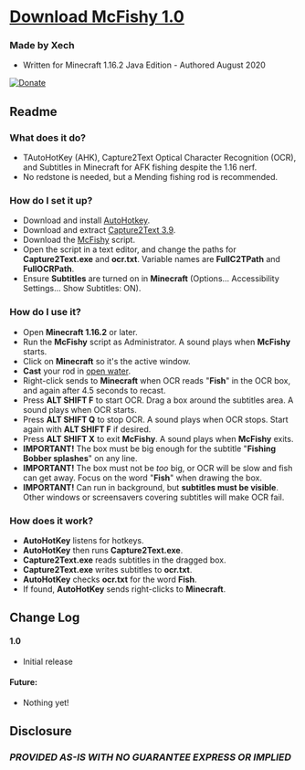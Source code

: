 
# [Download McFishy 1.0](https://github.com/Xechorizo/McFishy/blob/master/McFishy.ahk)

### Made by Xech
- Written for Minecraft 1.16.2 Java Edition - Authored August 2020

[![Donate](https://img.shields.io/badge/Donate-PayPal-green.svg)](https://www.paypal.com/cgi-bin/webscr?cmd=_donations&business=Q6EZY28VVDGCL&currency_code=USD&source=url)


## Readme
### What does it do?
- TAutoHotKey (AHK), Capture2Text Optical Character Recognition (OCR), and Subtitles in Minecraft for AFK fishing despite the 1.16 nerf.
- No redstone is needed, but a Mending fishing rod is recommended.

### How do I set it up?
- Download and install [AutoHotkey](https://www.autohotkey.com/download/ahk-install.exe).
- Download and extract [Capture2Text 3.9](https://versaweb.dl.sourceforge.net/project/capture2text/Capture2Text/Capture2Text_v3.9/Capture2Text_v3.9.zip).
- Download the [McFishy](https://github.com/Xechorizo/McFishy/blob/master/McFishy.ahk) script.
- Open the script in a text editor, and change the paths for **Capture2Text.exe** and **ocr.txt**. Variable names are **FullC2TPath** and **FullOCRPath**.
- Ensure **Subtitles** are turned on in **Minecraft** (Options... Accessibility Settings... Show Subtitles: ON).

### How do I use it?
- Open **Minecraft 1.16.2** or later.
- Run the **McFishy** script as Administrator. A sound plays when **McFishy** starts.
- Click on **Minecraft** so it's the active window.
- **Cast** your rod in [open water](https://minecraft.gamepedia.com/Fishing#Junk_and_treasure).
- Right-click sends to **Minecraft** when OCR reads "**Fish**" in the OCR box, and again after 4.5 seconds to recast.
- Press **ALT SHIFT F** to start OCR. Drag a box around the subtitles area. A sound plays when OCR starts.
- Press **ALT SHIFT Q** to stop OCR. A sound plays when OCR stops. Start again with **ALT SHIFT F** if desired.
- Press **ALT SHIFT X** to exit **McFishy**. A sound plays when **McFishy** exits.
- **IMPORTANT!** The box must be big enough for the subtitle "**Fishing Bobber splashes**" on any line.
- **IMPORTANT!** The box must not be *too* big, or OCR will be slow and fish can get away. Focus on the word "**Fish**" when drawing the box.
- **IMPORTANT!** Can run in background, but **subtitles must be visible**. Other windows or screensavers covering subtitles will make OCR fail.

### How does it work?
- **AutoHotKey** listens for hotkeys.
- **AutoHotKey** then runs **Capture2Text.exe**.
- **Capture2Text.exe** reads subtitles in the dragged box.
- **Capture2Text.exe** writes subtitles to **ocr.txt**.
- **AutoHotKey** checks **ocr.txt** for the word **Fish**.
- If found, **AutoHotKey** sends right-clicks to **Minecraft**.

## Change Log

#### 1.0
- Initial release

#### Future:
- Nothing yet!

## Disclosure
### *PROVIDED AS-IS WITH NO GUARANTEE EXPRESS OR IMPLIED*
